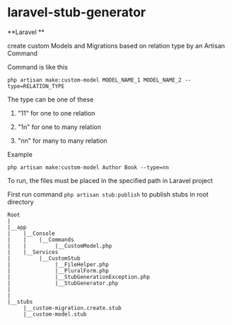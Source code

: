 # laravel-stub-generator

**Laravel **

create custom Models and Migrations based on relation type by an Artisan Command

Command is like this

``` php artisan make:custom-model MODEL_NAME_1 MODEL_NAME_2 --type=RELATION_TYPE ```

The type can be one of these

1. "11" for one to one relation

2. "1n" for one to many relation

3. "nn" for many to many relation

Example

``` php artisan make:custom-model Author Book --type=nn ```

To run, the files must be placed in the specified path in Laravel project

First run command ``` php artisan stub:publish ``` to publish stubs in root directory

```
Root
|
|__app
|    |__Console
|    |    |__Commands
|    |         |__CustomModel.php
|    |__Services
|         |__CustomStub
|              |__FileHelper.php
|              |__PluralForm.php
|              |__StubGenerationException.php
|              |__StubGenerator.php
|
|
|__stubs
     |__custom-migration.create.stub
     |__custom-model.stub
```
